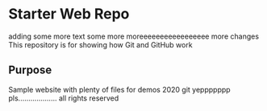 # Starter Web Repo
adding some more text some more moreeeeeeeeeeeeeeeee
more changes 
This repository is for showing how Git and GitHub work

## Purpose

Sample website with plenty of files for demos
 2020 git
 yeppppppp
 pls...................
 all rights reserved